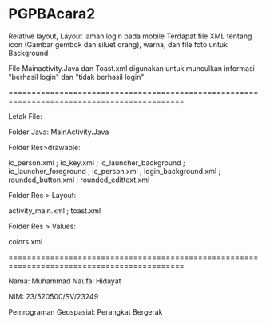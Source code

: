 # PGPBAcara2
Relative layout, Layout laman login pada mobile
Terdapat file XML tentang icon (Gambar gembok dan siluet orang), warna, dan file foto untuk Background

File Mainactivity.Java dan Toast.xml digunakan untuk munculkan informasi "berhasil login" dan "tidak berhasil login"

============================================================================================

Letak File:

Folder Java: MainActivity.Java

Folder Res>drawable:

ic_person.xml ; ic_key.xml ; ic_launcher_background ; ic_launcher_foreground ; ic_person.xml ; login_background.xml ; rounded_button.xml ; rounded_edittext.xml

Folder Res > Layout: 

activity_main.xml ; toast.xml

Folder Res > Values:

colors.xml

============================================================================================

Nama: Muhammad Naufal Hidayat

NIM: 23/520500/SV/23249

Pemrograman Geospasial: Perangkat Bergerak
